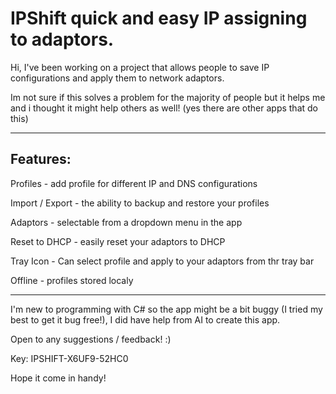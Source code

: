 # IPShift quick and easy IP assigning to adaptors.

Hi, I've been working on a project that allows people to save IP configurations and apply them to network adaptors.

Im not sure if this solves a problem for the majority of people but it helps me and i thought it might help others as well! (yes there are other apps that do this)

-----------------------------------------------------------------------------

Features:
-----------------------------------------------------------------------------
Profiles - add profile for different IP and DNS configurations

Import / Export - the ability to backup and restore your profiles

Adaptors - selectable from a dropdown menu in the app

Reset to DHCP - easily reset your adaptors to DHCP

Tray Icon - Can select profile and apply to your adaptors from thr tray bar

Offline - profiles stored localy


-----------------------------------------------------------------------------
I'm new to programming with C# so the app might be a bit buggy (I tried my best to get it bug free!), I did have help from AI to create this app.

Open to any suggestions / feedback! :)

Key: IPSHIFT-X6UF9-52HC0

Hope it come in handy!
